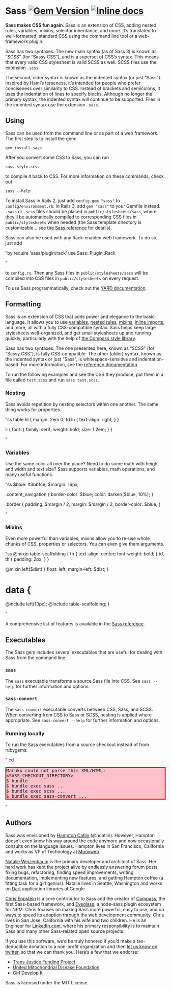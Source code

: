 <div id="filecontents"> <h1 id="sass_gem_version_inline_docs">Sass <a href="http://badge.fury.io/rb/sass" target="_parent"><img src="https://badge.fury.io/rb/sass.png" alt="Gem Version"></a> <a href="http://inch-ci.org/github/sass/sass" target="_parent"><img src="http://inch-ci.org/github/sass/sass.svg" alt="Inline docs"></a></h1> <p><strong>Sass makes CSS fun again</strong>. Sass is an extension of CSS, adding nested rules, variables, mixins, selector inheritance, and more. It’s translated to well-formatted, standard CSS using the command line tool or a web-framework plugin.</p> <p>Sass has two syntaxes. The new main syntax (as of Sass 3) is known as “SCSS” (for “Sassy CSS”), and is a superset of CSS’s syntax. This means that every valid CSS stylesheet is valid SCSS as well. SCSS files use the extension <code>.scss</code>.</p> <p>The second, older syntax is known as the indented syntax (or just “Sass”). Inspired by Haml’s terseness, it’s intended for people who prefer conciseness over similarity to CSS. Instead of brackets and semicolons, it uses the indentation of lines to specify blocks. Although no longer the primary syntax, the indented syntax will continue to be supported. Files in the indented syntax use the extension <code>.sass</code>.</p> <h2 id="using">Using</h2> <p>Sass can be used from the command line or as part of a web framework. The first step is to install the gem:</p> <pre class="code ruby"><code class="ruby">gem install sass</code></pre> <p>After you convert some CSS to Sass, you can run</p> <pre class="code ruby"><code class="ruby">sass style.scss</code></pre> <p>to compile it back to CSS. For more information on these commands, check out</p> <pre class="code ruby"><code class="ruby">sass --help</code></pre> <p>To install Sass in Rails 2, just add <code>config.gem "sass"</code> to <code>config/environment.rb</code>. In Rails 3, add <code>gem "sass"</code> to your Gemfile instead. <code>.sass</code> or <code>.scss</code> files should be placed in <code>public/stylesheets/sass</code>, where they’ll be automatically compiled to corresponding CSS files in <code>public/stylesheets</code> when needed (the Sass template directory is customizable… see <a href="http://sass-lang.com/docs/yardoc/file.SASS_REFERENCE.html#template_location-option">the Sass reference</a> for details).</p> <p>Sass can also be used with any Rack-enabled web framework. To do so, just add</p> <p>“by require ‘sass/plugin/rack’ use Sass::Plugin::Rack</p> <p>“</p> <p>to <code>config.ru</code>. Then any Sass files in <code>public/stylesheets/sass</code> will be compiled into CSS files in <code>public/stylesheets</code> on every request.</p> <p>To use Sass programmatically, check out the <a href="http://sass-lang.com/documentation/file.SASS_REFERENCE.html#using_sass">YARD documentation</a>.</p> <h2 id="formatting">Formatting</h2> <p>Sass is an extension of CSS that adds power and elegance to the basic language. It allows you to use <a href="http://sass-lang.com/documentation/file.SASS_REFERENCE.html#variables_">variables</a>, <a href="http://sass-lang.com/documentation/file.SASS_REFERENCE.html#nested_rules">nested rules</a>, <a href="http://sass-lang.com/documentation/file.SASS_REFERENCE.html#mixins">mixins</a>, <a href="http://sass-lang.com/documentation/file.SASS_REFERENCE.html#import">inline imports</a>, and more, all with a fully CSS-compatible syntax. Sass helps keep large stylesheets well-organized, and get small stylesheets up and running quickly, particularly with the help of <a href="http://compass-style.org" target="_parent">the Compass style library</a>.</p> <p>Sass has two syntaxes. The one presented here, known as “SCSS” (for “Sassy CSS”), is fully CSS-compatible. The other (older) syntax, known as the indented syntax or just “Sass”, is whitespace-sensitive and indentation-based. For more information, see the <a href="http://sass-lang.com/documentation/file.SASS_REFERENCE.html#syntax">reference documentation</a>.</p> <p>To run the following examples and see the CSS they produce, put them in a file called <code>test.scss</code> and run <code>sass test.scss</code>.</p> <h3 id="nesting">Nesting</h3> <p>Sass avoids repetition by nesting selectors within one another. The same thing works for properties.</p> <p>“ss table.hl { margin: 2em 0; td.ln { text-align: right; } }</p> <p>li { font: { family: serif; weight: bold; size: 1.2em; } }</p> <p>“</p> <h3 id="variables">Variables</h3> <p>Use the same color all over the place? Need to do some math with height and width and text size? Sass supports variables, math operations, and many useful functions.</p> <p>“ss $blue: #3bbfce; $margin: 16px;</p> <p>.content_navigation { border-color: $blue; color: darken($blue, 10%); }</p> <p>.border { padding: $margin / 2; margin: $margin / 2; border-color: $blue; }</p> <p>“</p> <h3 id="mixins">Mixins</h3> <p>Even more powerful than variables, mixins allow you to re-use whole chunks of CSS, properties or selectors. You can even give them arguments.</p> <p>“ss @mixin table-scaffolding { th { text-align: center; font-weight: bold; } td, th { padding: 2px; } }</p> <p>@mixin left($dist) { float: left; margin-left: $dist; }</p> <h1 id="data_">data {</h1> <p>@include left(10px); @include table-scaffolding; }</p> <p>“</p> <p>A comprehensive list of features is available in the <a href="http://sass-lang.com/documentation/file.SASS_REFERENCE.html">Sass reference</a>.</p> <h2 id="executables">Executables</h2> <p>The Sass gem includes several executables that are useful for dealing with Sass from the command line.</p> <h3 id="sass"><code>sass</code></h3> <p>The <code>sass</code> executable transforms a source Sass file into CSS. See <code>sass --help</code> for further information and options.</p> <h3 id="_2"><code>sass-convert</code></h3> <p>The <code>sass-convert</code> executable converts between CSS, Sass, and SCSS. When converting from CSS to Sass or SCSS, nesting is applied where appropriate. See <code>sass-convert --help</code> for further information and options.</p> <h3 id="running_locally">Running locally</h3> <p>To run the Sass executables from a source checkout instead of from rubygems:</p> <p>“ cd </p><pre style="border: solid 3px red; background-color: pink" class="markdown-html-error">Maruku could not parse this XML/HTML:
&lt;SASS_CHECKOUT_DIRECTORY&gt;
$ bundle
$ bundle exec sass ...
$ bundle exec scss ...
$ bundle exec sass-convert ...</pre><p></p> <p>“</p> <h2 id="authors">Authors</h2> <p>Sass was envisioned by <a href="http://www.hamptoncatlin.com" target="_parent">Hampton Catlin</a> (@hcatlin). However, Hampton doesn’t even know his way around the code anymore and now occasionally consults on the language issues. Hampton lives in San Francisco, California and works as VP of Technology at <a href="http://www.moovweb.com/" target="_parent">Moovweb</a>.</p> <p><a href="https://twitter.com/nex3" target="_parent">Natalie Weizenbaum</a> is the primary developer and architect of Sass. Her hard work has kept the project alive by endlessly answering forum posts, fixing bugs, refactoring, finding speed improvements, writing documentation, implementing new features, and getting Hampton coffee (a fitting task for a girl genius). Natalie lives in Seattle, Washington and works on <a href="http://dartlang.org" target="_parent">Dart</a> application libraries at Google.</p> <p><a href="http://twitter.com/chriseppstein" target="_parent">Chris Eppstein</a> is a core contributor to Sass and the creator of <a href="http://compass-style.org/" target="_parent">Compass</a>, the first Sass-based framework, and <a href="http://github.com/sass-eyeglass/eyeglass" target="_parent">Eyeglass</a>, a node-sass plugin ecosystem for NPM. Chris focuses on making Sass more powerful, easy to use, and on ways to speed its adoption through the web development community. Chris lives in San Jose, California with his wife and two children. He is an Engineer for <a href="http://linkedin.com" target="_parent">LinkedIn.com</a>, where his primary responsibility is to maintain Sass and many other Sass-related open source projects.</p> <p>If you use this software, we’d be truly honored if you’d make a tax-deductible donation to a non-profit organization and then <a href="http://twitter.com/SassCSS" target="_parent">let us know on twitter</a>, so that we can thank you. Here’s a few that we endorse:</p> <ul> <li><a href="http://www.transjusticefundingproject.org/" target="_parent">Trans Justice Funding Project</a></li> <li><a href="http://umdf.org/compass" target="_parent">United Mitochondrial Disease Foundation</a></li> <li><a href="https://www.girldevelopit.com/donate" target="_parent">Girl Develop It</a></li> </ul> <p>Sass is licensed under the MIT License.</p> </div>
